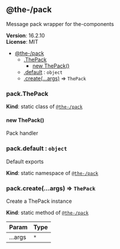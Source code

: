 <!--- Code generated by @the-/script-doc. DO NOT EDIT. -->

<a name="module_@the-/pack"></a>

## @the-/pack
Message pack wrapper for the-components

**Version**: 16.2.10  
**License**: MIT  

* [@the-/pack](#module_@the-/pack)
    * [.ThePack](#module_@the-/pack.ThePack)
        * [new ThePack()](#new_module_@the-/pack.ThePack_new)
    * [.default](#module_@the-/pack.default) : <code>object</code>
    * [.create(...args)](#module_@the-/pack.create) ⇒ <code>ThePack</code>

<a name="module_@the-/pack.ThePack"></a>

### pack.ThePack
**Kind**: static class of [<code>@the-/pack</code>](#module_@the-/pack)  
<a name="new_module_@the-/pack.ThePack_new"></a>

#### new ThePack()
Pack handler

<a name="module_@the-/pack.default"></a>

### pack.default : <code>object</code>
Default exports

**Kind**: static namespace of [<code>@the-/pack</code>](#module_@the-/pack)  
<a name="module_@the-/pack.create"></a>

### pack.create(...args) ⇒ <code>ThePack</code>
Create a ThePack instance

**Kind**: static method of [<code>@the-/pack</code>](#module_@the-/pack)  

| Param | Type |
| --- | --- |
| ...args | <code>\*</code> | 


